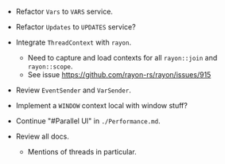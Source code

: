 * Refactor `Vars` to `VARS` service.
* Refactor `Updates` to `UPDATES` service?
* Integrate `ThreadContext` with `rayon`.
    - Need to capture and load contexts for all `rayon::join` and `rayon::scope`.
    - See issue https://github.com/rayon-rs/rayon/issues/915
* Review `EventSender` and `VarSender`.

* Implement a `WINDOW` context local with window stuff?

* Continue "#Parallel UI" in `./Performance.md`.

* Review all docs.
    - Mentions of threads in particular.